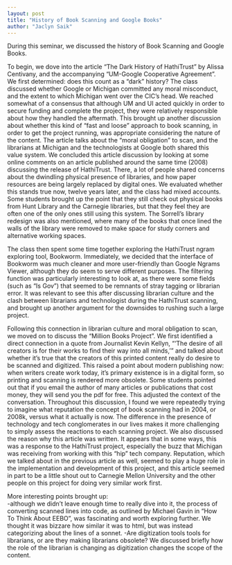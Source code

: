 ```yaml
---
layout: post
title: "History of Book Scanning and Google Books"
author: "Jaclyn Saik"
---
```



During this seminar, we discussed the history of Book Scanning and Google Books. 

To begin, we dove into the article “The Dark History of HathiTrust” by Alissa Centivany, and the accompanying “UM-Google Cooperative Agreement”. We first determined: does this count as a “dark” history? The class discussed whether Google or Michigan committed any moral misconduct, and the extent to which Michigan went over the CIC’s head. We reached somewhat of a consensus that although UM and UI acted quickly in order to secure funding and complete the project, they were relatively responsible about how they handled the aftermath. This brought up another discussion about whether this kind of “fast and loose” approach to book scanning, in order to get the project running, was appropriate considering the nature of the content. The article talks about the “moral obligation” to scan, and the librarians at Michigan and the technologists at Google both shared this value system. 
We concluded this article discussion by looking at some online comments on an article published around the same time (2008) discussing the release of HathiTrust. There, a lot of people shared concerns about the dwindling physical presence of libraries, and how paper resources are being largely replaced by digital ones. We evaluated whether this stands true now, twelve years later, and the class had mixed accounts. Some students brought up the point that they still check out physical books from Hunt Library and the Carnegie libraries, but that they feel they are often one of the only ones still using this system. The Sorrell’s library redesign was also mentioned, where many of the books that once lined the walls of the library were removed to make space for study corners and alternative working spaces. 

The class then spent some time together exploring the HathiTrust ngram exploring tool, Bookworm. Immediately, we decided that the interface of Bookworm was much cleaner and more user-friendly than Google Ngrams Viewer, although they do seem to serve different purposes. The filtering function was particularly interesting to look at, as there were some fields (such as “Is Gov”) that seemed to be remnants of stray tagging or librarian error. It was relevant to see this after discussing librarian culture and the clash between librarians and technologist during the HathiTrust scanning, and brought up another argument for the downsides to rushing such a large project. 

Following this connection in librarian culture and moral obligation to scan, we moved on to discuss the “Million Books Project”.  We first identified a direct connection in a quote from Journalist Kevin Kellyn, “‘The desire of all creators is for their works to find their way into all minds,’” and talked about whether it’s true that the creators of this printed content really do desire to be scanned and digitized. This raised a point about modern publishing now: when writers create work today, it’s primary existence is in a digital form, so printing and scanning is rendered more obsolete. Some students pointed out that if you email the author of many articles or publications that cost money, they will send you the pdf for free. This adjusted the context of the conversation. Throughout this discussion, I found we were repeatedly trying to imagine what reputation the concept of book scanning had in 2004, or 2008k, versus what it actually is now. The difference in the presence of technology and tech conglomerates in our lives makes it more challenging to simply assess the reactions to each scanning project. 
We also discussed the reason why this article was written. It appears that in some ways, this was a response to the HathiTrust project, especially the buzz that Michigan was receiving from working with this “hip” tech company. Reputation, which we talked about in the previous article as well, seemed to play a huge role in the implementation and development of this project, and this article seemed in part to be a little shout out to Carnegie Mellon University and the other people on this project for doing very similar work first. 

More interesting points brought up: 	
	-although we didn’t leave enough time to really dive into it, the process of converting scanned lines into code, as outlined by Michael Gavin in “How To Think About EEBO”, was fascinating and worth exploring further. We thought it was bizzare how similar it was to html, but was instead categorizing about the lines of a sonnet. 
	-Are digitization tools tools for librarians, or are they making librarians obsolete? We discussed briefly how the role of the librarian is changing as digitization changes the scope of the content. 
